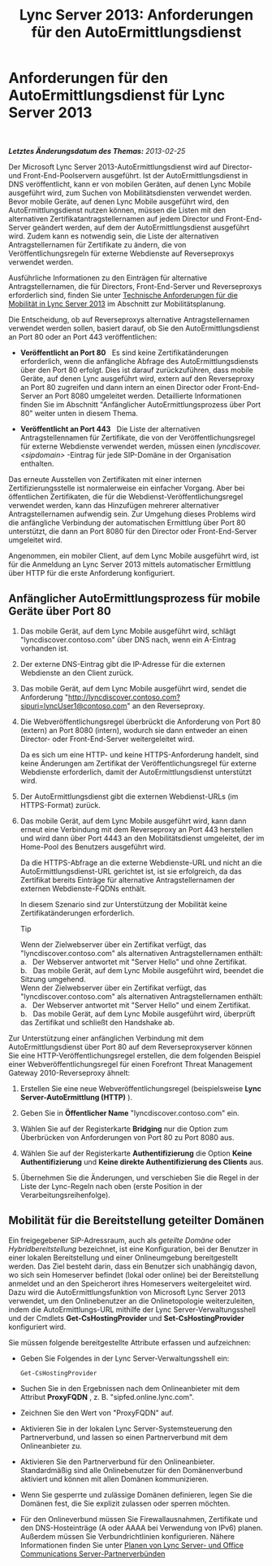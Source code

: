 ﻿---
title: 'Lync Server 2013: Anforderungen für den AutoErmittlungsdienst'
TOCTitle: Anforderungen für den AutoErmittlungsdienst
ms:assetid: 0ac5dbf7-9acd-4d25-b21a-932022b8b983
ms:mtpsurl: https://technet.microsoft.com/de-de/library/Hh690012(v=OCS.15)
ms:contentKeyID: 49293127
ms.date: 05/19/2016
mtps_version: v=OCS.15
ms.translationtype: HT
---

# Anforderungen für den AutoErmittlungsdienst für Lync Server 2013

 

_**Letztes Änderungsdatum des Themas:** 2013-02-25_

Der Microsoft Lync Server 2013-AutoErmittlungsdienst wird auf Director- und Front-End-Poolservern ausgeführt. Ist der AutoErmittlungsdienst in DNS veröffentlicht, kann er von mobilen Geräten, auf denen Lync Mobile ausgeführt wird, zum Suchen von Mobilitätsdiensten verwendet werden. Bevor mobile Geräte, auf denen Lync Mobile ausgeführt wird, den AutoErmittlungsdienst nutzen können, müssen die Listen mit den alternativen Zertifikatantragstellernamen auf jedem Director und Front-End-Server geändert werden, auf dem der AutoErmittlungsdienst ausgeführt wird. Zudem kann es notwendig sein, die Liste der alternativen Antragstellernamen für Zertifikate zu ändern, die von Veröffentlichungsregeln für externe Webdienste auf Reverseproxys verwendet werden.

Ausführliche Informationen zu den Einträgen für alternative Antragstellernamen, die für Directors, Front-End-Server und Reverseproxys erforderlich sind, finden Sie unter [Technische Anforderungen für die Mobilität in Lync Server 2013](lync-server-2013-technical-requirements-for-mobility.md) im Abschnitt zur Mobilitätsplanung.

Die Entscheidung, ob auf Reverseproxys alternative Antragstellernamen verwendet werden sollen, basiert darauf, ob Sie den AutoErmittlungsdienst an Port 80 oder an Port 443 veröffentlichen:

  - **Veröffentlicht an Port 80**   Es sind keine Zertifikatänderungen erforderlich, wenn die anfängliche Abfrage des AutoErmittlungsdiensts über den Port 80 erfolgt. Dies ist darauf zurückzuführen, dass mobile Geräte, auf denen Lync ausgeführt wird, extern auf den Reverseproxy an Port 80 zugreifen und dann intern an einen Director oder Front-End-Server an Port 8080 umgeleitet werden. Detaillierte Informationen finden Sie im Abschnitt "Anfänglicher AutoErmittlungsprozess über Port 80" weiter unten in diesem Thema.

  - **Veröffentlicht an Port 443**   Die Liste der alternativen Antragstellennamen für Zertifikate, die von der Veröffentlichungsregel für externe Webdienste verwendet werden, müssen einen *lyncdiscover.\<sipdomain\>* -Eintrag für jede SIP-Domäne in der Organisation enthalten.

Das erneute Ausstellen von Zertifikaten mit einer internen Zertifizierungsstelle ist normalerweise ein einfacher Vorgang. Aber bei öffentlichen Zertifikaten, die für die Webdienst-Veröffentlichungsregel verwendet werden, kann das Hinzufügen mehrerer alternativer Antragstellernamen aufwendig sein. Zur Umgehung dieses Problems wird die anfängliche Verbindung der automatischen Ermittlung über Port 80 unterstützt, die dann an Port 8080 für den Director oder Front-End-Server umgeleitet wird.

Angenommen, ein mobiler Client, auf dem Lync Mobile ausgeführt wird, ist für die Anmeldung an Lync Server 2013 mittels automatischer Ermittlung über HTTP für die erste Anforderung konfiguriert.

## Anfänglicher AutoErmittlungsprozess für mobile Geräte über Port 80

1.  Das mobile Gerät, auf dem Lync Mobile ausgeführt wird, schlägt "lyncdiscover.contoso.com" über DNS nach, wenn ein A-Eintrag vorhanden ist.

2.  Der externe DNS-Eintrag gibt die IP-Adresse für die externen Webdienste an den Client zurück.

3.  Das mobile Gerät, auf dem Lync Mobile ausgeführt wird, sendet die Anforderung "http://lyncdiscover.contoso.com?sipuri=lyncUser1@contoso.com" an den Reverseproxy.

4.  Die Webveröffentlichungsregel überbrückt die Anforderung von Port 80 (extern) an Port 8080 (intern), wodurch sie dann entweder an einen Director- oder Front-End-Server weitergeleitet wird.
    
    Da es sich um eine HTTP- und keine HTTPS-Anforderung handelt, sind keine Änderungen am Zertifikat der Veröffentlichungsregel für externe Webdienste erforderlich, damit der AutoErmittlungsdienst unterstützt wird.

5.  Der AutoErmittlungsdienst gibt die externen Webdienst-URLs (im HTTPS-Format) zurück.

6.  Das mobile Gerät, auf dem Lync Mobile ausgeführt wird, kann dann erneut eine Verbindung mit dem Reverseproxy an Port 443 herstellen und wird dann über Port 4443 an den Mobilitätsdienst umgeleitet, der im Home-Pool des Benutzers ausgeführt wird.
    
    Da die HTTPS-Abfrage an die externe Webdienste-URL und nicht an die AutoErmittlungsdienst-URL gerichtet ist, ist sie erfolgreich, da das Zertifikat bereits Einträge für alternative Antragstellernamen der externen Webdienste-FQDNs enthält.
    
    In diesem Szenario sind zur Unterstützung der Mobilität keine Zertifikatänderungen erforderlich.
    

    > [!TIP]
    > Wenn der Zielwebserver über ein Zertifikat verfügt, das "lyncdiscover.contoso.com" als alternativen Antragstellernamen enthält:<BR>a.&nbsp;&nbsp;&nbsp;Der Webserver antwortet mit "Server Hello" und ohne Zertifikat.<BR>b.&nbsp;&nbsp;&nbsp;Das mobile Gerät, auf dem Lync Mobile ausgeführt wird, beendet die Sitzung umgehend.<BR>Wenn der Zielwebserver über ein Zertifikat verfügt, das "lyncdiscover.contoso.com" als alternativen Antragstellernamen enthält:<BR>a.&nbsp;&nbsp;&nbsp;Der Webserver antwortet mit "Server Hello" und einem Zertifikat.<BR>b.&nbsp;&nbsp;&nbsp;Das mobile Gerät, auf dem Lync Mobile ausgeführt wird, überprüft das Zertifikat und schließt den Handshake ab.



Zur Unterstützung einer anfänglichen Verbindung mit dem AutoErmittlungsdienst über Port 80 auf dem Reverseproxyserver können Sie eine HTTP-Veröffentlichungsregel erstellen, die dem folgenden Beispiel einer Webveröffentlichungsregel für einen Forefront Threat Management Gateway 2010-Reverseproxy ähnelt:

1.  Erstellen Sie eine neue Webveröffentlichungsregel (beispielsweise **Lync Server-AutoErmittlung (HTTP)** ).

2.  Geben Sie in **Öffentlicher Name** "lyncdiscover.contoso.com" ein.

3.  Wählen Sie auf der Registerkarte **Bridging** nur die Option zum Überbrücken von Anforderungen von Port 80 zu Port 8080 aus.

4.  Wählen Sie auf der Registerkarte **Authentifizierung** die Option **Keine Authentifizierung** und **Keine direkte Authentifizierung des Clients** aus.

5.  Übernehmen Sie die Änderungen, und verschieben Sie die Regel in der Liste der Lync-Regeln nach oben (erste Position in der Verarbeitungsreihenfolge).

## Mobilität für die Bereitstellung geteilter Domänen

Ein freigegebener SIP-Adressraum, auch als *geteilte Domäne* oder *Hybridbereitstellung* bezeichnet, ist eine Konfiguration, bei der Benutzer in einer lokalen Bereitstellung und einer Onlineumgebung bereitgestellt werden. Das Ziel besteht darin, dass ein Benutzer sich unabhängig davon, wo sich sein Homeserver befindet (lokal oder online) bei der Bereitstellung anmeldet und an den Speicherort ihres Homeservers weitergeleitet wird. Dazu wird die AutoErmittlungsfunktion von Microsoft Lync Server 2013 verwendet, um den Onlinebenutzer an die Onlinetopologie weiterzuleiten, indem die AutoErmittlungs-URL mithilfe der Lync Server-Verwaltungsshell und der Cmdlets **Get-CsHostingProvider** und **Set-CsHostingProvider** konfiguriert wird.

Sie müssen folgende bereitgestellte Attribute erfassen und aufzeichnen:

  - Geben Sie Folgendes in der Lync Server-Verwaltungsshell ein:
    
        Get-CsHostingProvider

  - Suchen Sie in den Ergebnissen nach dem Onlineanbieter mit dem Attribut **ProxyFQDN** , z. B. "sipfed.online.lync.com".

  - Zeichnen Sie den Wert von "ProxyFQDN" auf.

  - Aktivieren Sie in der lokalen Lync Server-Systemsteuerung den Partnerverbund, und lassen so einen Partnerverbund mit dem Onlineanbieter zu.

  - Aktivieren Sie den Partnerverbund für den Onlineanbieter. Standardmäßig sind alle Onlinebenutzer für den Domänenverbund aktiviert und können mit allen Domänen kommunizieren.

  - Wenn Sie gesperrte und zulässige Domänen definieren, legen Sie die Domänen fest, die Sie explizit zulassen oder sperren möchten.

  - Für den Onlineverbund müssen Sie Firewallausnahmen, Zertifikate und den DNS-Hosteinträge (A oder AAAA bei Verwendung von IPv6) planen. Außerdem müssen Sie Verbundrichtlinien konfigurieren. Nähere Informationen finden Sie unter [Planen von Lync Server- und Office Communications Server-Partnerverbünden](lync-server-2013-planning-for-lync-server-and-office-communications-server-federation.md)

